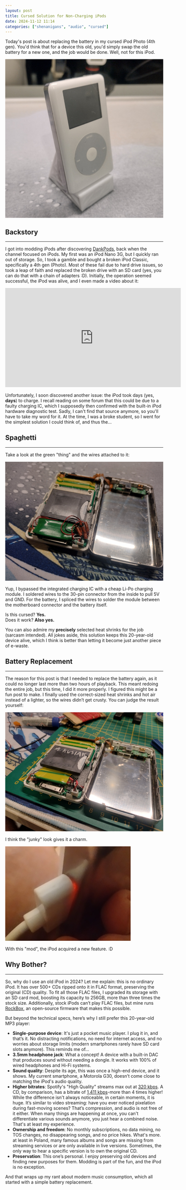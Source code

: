 ```yaml
---
layout: post
title: Cursed Solution for Non-Charging iPods
date: 2024-11-12 11:14
categories: ["shenanigans", "audio", "cursed"]
---
```


Today's post is about replacing the battery in my cursed iPod Photo (4th gen). You'd think that for a device this old, you'd simply swap the old battery for a new one, and the job would be done. Well, not for this iPod.

![iPod Photo 4th gen](../../assets/posts/cursed-solution-for-non-charging-ipods/ipod.jpg)

## Backstory

---

I got into modding iPods after discovering [DankPods](https://www.youtube.com/@DankPods/videos), back when the channel focused on iPods. My first was an iPod Nano 3G, but I quickly ran out of storage. So, I took a gamble and bought a broken iPod Classic, specifically a 4th gen (Photo). Most of these fail due to hard drive issues, so took a leap of faith and replaced the broken drive with an SD card (yes, you can do that with a chain of adapters :D). Initially, the operation seemed successful, the iPod was alive, and I even made a video about it:

<iframe width="560" height="315" src="https://www.youtube.com/embed/PDO8IemA0io?si=IRQih4rD277PFCtU" title="YouTube video player" frameborder="0" allow="accelerometer; autoplay; clipboard-write; encrypted-media; gyroscope; picture-in-picture; web-share" referrerpolicy="strict-origin-when-cross-origin" allowfullscreen></iframe>

Unfortunately, I soon discovered another issue: the iPod took days (yes, **days**) to charge. I recall reading on some forum that this could be due to a faulty charging IC, which I supposedly then confirmed with the built-in iPod hardware diagnostic test. Sadly, I can't find that source anymore, so you'll have to take my word for it. At the time, I was a broke student, so I went for the simplest solution I could think of, and thus the...

## Spaghetti

---

Take a look at the green "thing" and the wires attached to it:

![iPod internals](../../assets/posts/cursed-solution-for-non-charging-ipods/ipod_internals.jpg)

Yup, I bypassed the integrated charging IC with a cheap Li-Po charging module. I soldered wires to the 30-pin connector from the inside to pull 5V and GND. For the battery, I spliced the wires to solder the module between the motherboard connector and the battery itself.

Is this cursed? **Yes.**  
Does it work? **Also yes.**

You can also admire my **precisely** selected heat shrinks for the job (sarcasm intended). All jokes aside, this solution keeps this 20-year-old device alive, which I think is better than letting it become just another piece of e-waste.

## Battery Replacement

---

The reason for this post is that I needed to replace the battery again, as it could no longer last more than two hours of playback. This meant redoing the entire job, but this time, I did it more properly. I figured this might be a fun post to make. I finally used the correct-sized heat shrinks and hot air instead of a lighter, so the wires didn’t get crusty. You can judge the result yourself:

![iPod fixed](../../assets/posts/cursed-solution-for-non-charging-ipods/ipod_fixed.jpg)

I think the "junky" look gives it a charm.

![iPod port illumination](../../assets/posts/cursed-solution-for-non-charging-ipods/ipod_ilu.jpg)

With this "mod", the iPod acquired a new feature. :D

## Why Bother?

---

So, why do I use an old iPod in 2024? Let me explain: this is no ordinary iPod. It has over 500+ CDs ripped onto it in FLAC format, preserving the original (CD) quality. To fit all those FLAC files, I upgraded its storage with an SD card mod, boosting its capacity to 256GB, more than three times the stock size. Additionally, stock iPods can’t play FLAC files, but mine runs [RockBox](https://www.rockbox.org/), an open-source firmware that makes this possible.

But beyond the technical specs, here’s why I still prefer this 20-year-old MP3 player:

- **Single-purpose device**: It's just a pocket music player. I plug it in, and that’s it. No distracting notifications, no need for internet access, and no worries about storage limits (modern smartphones rarely have SD card slots anymore). This reminds me of...
- **3.5mm headphone jack**: What a concept! A device with a built-in DAC that produces sound without needing a dongle. It works with 100% of wired headphones and Hi-Fi systems.
- **Sound quality**: Despite its age, this was once a high-end device, and it shows. My current smartphone, a Motorola G30, doesn’t come close to matching the iPod's audio quality.
- **Higher bitrates**: Spotify's "High Quality" streams max out at [320 kbps](https://support.spotify.com/us/article/audio-quality/). A CD, by comparison, has a bitrate of [1,411 kbps](https://www.adobe.com/creativecloud/video/discover/audio-bitrate.html)-more than 4 times higher! While the difference isn't always noticeable, in certain moments, it is huge. It’s similar to video streaming: have you ever noticed pixelation during fast-moving scenes? That’s compression, and audio is not free of it either. When many things are happening at once, you can't differentiate various sounds anymore, you just hear a combined noise. That's at least my experience.
- **Ownership and freedom**: No monthly subscriptions, no data mining, no TOS changes, no disappearing songs, and no price hikes. What's more. at least in Poland, many famous albums and songs are missing from streaming services or are only available in live versions. Sometimes, the only way to hear a specific version is to own the original CD.
- **Preservation**: This one’s personal. I enjoy preserving old devices and finding new purposes for them. Modding is part of the fun, and the iPod is no exception.

And that wraps up my rant about modern music consumption, which all started with a simple battery replacement.
